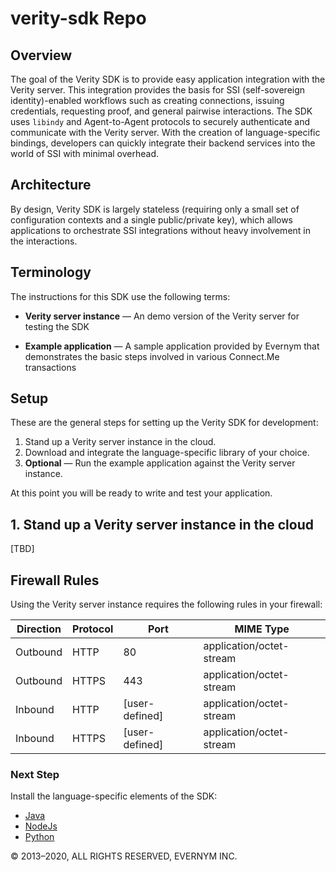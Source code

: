 # verity-sdk Repo

## Overview

The goal of the Verity SDK is to provide easy application integration with the Verity server. This integration provides the basis for SSI (self-sovereign identity)-enabled workflows such as creating connections, issuing credentials, requesting proof, and general pairwise interactions. The SDK uses `libindy` and Agent-to-Agent protocols to securely authenticate and communicate with the Verity server. With the creation of language-specific bindings, developers can quickly integrate their backend services into the world of SSI with minimal overhead.

## Architecture

By design, Verity SDK is largely stateless (requiring only a small set of configuration contexts and a single public/private key), which allows applications to orchestrate SSI integrations without heavy involvement in the interactions.

## Terminology

The instructions for this SDK use the following terms:

* **Verity server instance** &#8212; An demo version of the Verity server for testing the SDK

* **Example application** &#8212; A sample application provided by Evernym that demonstrates the basic steps involved in various Connect.Me transactions

## Setup 

These are the general steps for setting up the Verity SDK for development:

1. Stand up a Verity server instance in the cloud. 
3. Download and integrate the language-specific library of your choice.
4. **Optional** &#8212; Run the example application against the Verity server instance.

At this point you will be ready to write and test your application.


<a id="cloud"></a>

## 1. Stand up a Verity server instance in the cloud
<!--need info from Trev on this-->[TBD]

## Firewall Rules

Using the Verity server instance requires the following rules in your firewall:

| Direction | Protocol | Port | MIME Type |
| --- | --- | --- | --- |
| Outbound | HTTP | 80 | application/octet-stream |
| Outbound | HTTPS | 443 | application/octet-stream |
| Inbound | HTTP | [user-defined] | application/octet-stream |
| Inbound | HTTPS | [user-defined] | application/octet-stream |


### Next Step

Install the language-specific elements of the SDK:
* [Java](/docs/Getting-Started/java/README.md)
* [NodeJs](/docs/Getting-Started/nodejs/README.md)
* [Python](/docs/Getting-Started/python/README.md)

© 2013&#8211;2020, ALL RIGHTS RESERVED, EVERNYM INC.